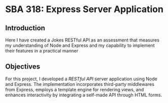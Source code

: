 # SBA 318: Express Server Application

## Introduction
Here I have created a Jokes RESTful API as an assessment that measures my understanding of Node and Express and my capability to implement their features in a practical manner

## Objectives
For this project, I developed a _RESTful API_ server application using Node and Express. The implementation incorporates third-party middlewares from Express, employs a template engine for rendering views, and enhances interactivity by integrating a self-made API through HTML forms.

